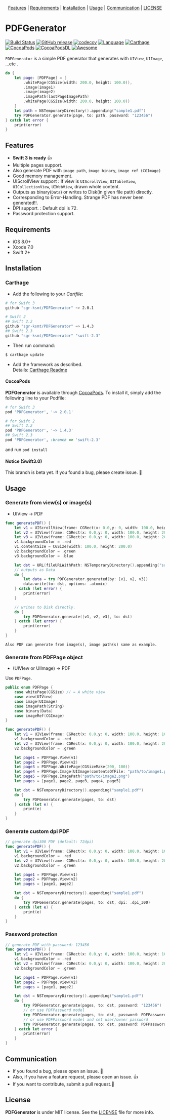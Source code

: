 <p align="center">
  <a href="#features">Features</a> |
  <a href="#requirements">Requirements</a> |
  <a href="#installation">Installation</a> |
  <a href="#usage">Usage</a> |
  <a href="#communication">Communication</a> |
  <a href="#license">LICENSE</a>
</p>

# PDFGenerator
[![Build Status](https://travis-ci.org/sgr-ksmt/PDFGenerator.svg?branch=master)](https://travis-ci.org/sgr-ksmt/PDFGenerator)
[![GitHub release](https://img.shields.io/github/release/sgr-ksmt/PDFGenerator.svg)](https://github.com/sgr-ksmt/PDFGenerator/releases)
[![codecov](https://codecov.io/gh/sgr-ksmt/PDFGenerator/branch/master/graph/badge.svg)](https://codecov.io/gh/sgr-ksmt/PDFGenerator)
[![Language](https://img.shields.io/badge/language-Swift%203-orange.svg)]()
[![Carthage](https://img.shields.io/badge/Carthage-✓-4BC51D.svg?style=flat)](https://github.com/Carthage/Carthage)
[![CocoaPods](https://img.shields.io/badge/Cocoa%20Pods-✓-4BC51D.svg?style=flat)](https://cocoapods.org/pods/PDFGenerator)
[![CocoaPodsDL](https://img.shields.io/cocoapods/dt/PDFGenerator.svg)]()
[![Awesome](https://cdn.rawgit.com/sindresorhus/awesome/d7305f38d29fed78fa85652e3a63e154dd8e8829/media/badge.svg)](https://github.com/matteocrippa/awesome-swift#pdf)  
<br />
`PDFGenerator` is a simple PDF generator that generates with `UIView`, `UIImage`, ...etc .

```swift
do {
    let page: [PDFPage] = [
        .whitePage(CGSize(width: 200.0, height: 100.0)),
        .image(image1)
        .image(image2)
        .imagePath(lastPageImagePath)
        .whitePage(CGSize(width: 200.0, height: 100.0))
    ]
    let path = NSTemporaryDirectory().appending("sample1.pdf")
    try PDFGenerator.generate(page, to: path, password: "123456")
} catch let error {
    print(error)
}
```

## Features
- **Swift 3 is ready** :thumbsup:
- Multiple pages support.
- Also generate PDF with `image path`, `image binary`, `image ref (CGImage)`
- Good memory management.
- UIScrollView support : If view is `UIScrollView`, `UITableView`, `UICollectionView`, `UIWebView`, drawn whole content.
- Outputs as binary(`Data`) or writes to Disk(in given file path) directly.
- Corresponding to Error-Handling. Strange PDF has never been generated!!.
- DPI support. : Default dpi is 72.
- Password protection support.

## Requirements
- iOS 8.0+
- Xcode 7.0
- Swift 2+

## Installation

### Carthage

- Add the following to your *Cartfile*:

```bash
# for Swift 3
github "sgr-ksmt/PDFGenerator" ~> 2.0.1

# Swift 2
## Swift 2.2
github "sgr-ksmt/PDFGenerator" ~> 1.4.3
## Swift 2.3
github "sgr-ksmt/PDFGenerator" "swift-2.3"
```

- Then run command:

```bash
$ carthage update
```

- Add the framework as described.
<br> Details: [Carthage Readme](https://github.com/Carthage/Carthage#adding-frameworks-to-an-application)


#### CocoaPods

**PDFGenerator** is available through [CocoaPods](http://cocoapods.org). To install
it, simply add the following line to your Podfile:

```ruby
# for Swift 3
pod 'PDFGenerator', '~> 2.0.1'

# for Swift 2
## Swift 2.2
pod 'PDFGenerator', '~> 1.4.3'
## Swift 2.3
pod 'PDFGenerator', :branch => 'swift-2.3'
```

and run `pod install`

#### Notice (Swift3.0)
This branch is beta yet. If you found a bug, please create issue. :bow:

## Usage

### Generate from view(s) or image(s)
- UIView → PDF

```swift
func generatePDF() {
    let v1 = UIScrollView(frame: CGRect(x: 0.0,y: 0, width: 100.0, height: 100.0))
    let v2 = UIView(frame: CGRect(x: 0.0,y: 0, width: 100.0, height: 200.0))
    let v3 = UIView(frame: CGRect(x: 0.0,y: 0, width: 100.0, height: 200.0))
    v1.backgroundColor = .red
    v1.contentSize = CGSize(width: 100.0, height: 200.0)
    v2.backgroundColor = .green
    v3.backgroundColor = .blue

    let dst = URL(fileURLWithPath: NSTemporaryDirectory().appending("sample1.pdf"))
    // outputs as Data
    do {
        let data = try PDFGenerator.generated(by: [v1, v2, v3])
        data.write(to: dst, options: .atomic)
    } catch (let error) {
        print(error)
    }

    // writes to Disk directly.
    do {
        try PDFGenerator.generate([v1, v2, v3], to: dst)    
    } catch (let error) {
        print(error)
    }
}
```

`Also PDF can generate from image(s), image path(s) same as example.`

### Generate from PDFPage object

- (UIVIew or UIImage) → PDF

Use `PDFPage`.

```swift
public enum PDFPage {
    case whitePage(CGSize) // = A white view
    case view(UIView)
    case image(UIImage)
    case imagePath(String)
    case binary(Data)
    case imageRef(CGImage)
}
```

```swift
func generatePDF() {
    let v1 = UIView(frame: CGRect(x: 0.0,y: 0, width: 100.0, height: 100.0))
    v1.backgroundColor = .red
    let v2 = UIView(frame: CGRect(x: 0.0,y: 0, width: 100.0, height: 200.0))
    v2.backgroundColor = .green

    let page1 = PDFPage.View(v1)
    let page2 = PDFPage.View(v2)
    let page3 = PDFPage.WhitePage(CGSizeMake(200, 100))
    let page4 = PDFPage.Image(UIImage(contentsOfFile: "path/to/image1.png")!)
    let page5 = PDFPage.ImagePath("path/to/image2.png")
    let pages = [page1, page2, page3, page4, page5]

    let dst = NSTemporaryDirectory().appending("sample1.pdf")
    do {
        try PDFGenerator.generate(pages, to: dst)
    } catch (let e) {
        print(e)
    }
}
```

### Generate custom dpi PDF
```swift
// generate dpi300 PDF (default: 72dpi)
func generatePDF() {
    let v1 = UIView(frame: CGRect(x: 0.0,y: 0, width: 100.0, height: 100.0))
    v1.backgroundColor = .red
    let v2 = UIView(frame: CGRect(x: 0.0,y: 0, width: 100.0, height: 200.0))
    v2.backgroundColor = .green

    let page1 = PDFPage.View(v1)
    let page2 = PDFPage.View(v2)
    let pages = [page1, page2]

    let dst = NSTemporaryDirectory().appending("sample1.pdf")
    do {
        try PDFGenerator.generate(pages, to: dst, dpi: .dpi_300)
    } catch (let e) {
        print(e)
    }
}
```

### Password protection
```swift
// generate PDF with password: 123456
func generatePDF() {
    let v1 = UIView(frame: CGRect(x: 0.0,y: 0, width: 100.0, height: 100.0))
    v1.backgroundColor = .red
    let v2 = UIView(frame: CGRect(x: 0.0,y: 0, width: 100.0, height: 200.0))
    v2.backgroundColor = .green

    let page1 = PDFPage.view(v1)
    let page2 = PDFPage.view(v2)
    let pages = [page1, page2]

    let dst = NSTemporaryDirectory().appending("sample1.pdf")
    do {
        try PDFGenerator.generate(pages, to: dst, password: "123456")
        // or use PDFPassword model
        try PDFGenerator.generate(pages, to: dst, password: PDFPassword("123456"))
        // or use PDFPassword model and set user/owner password
        try PDFGenerator.generate(pages, to: dst, password: PDFPassword(user: "123456", owner: "abcdef"))
    } catch let error {
        print(error)
    }
}
```

## Communication
- If you found a bug, please open an issue. :bow:
- Also, if you have a feature request, please open an issue. :thumbsup:
- If you want to contribute, submit a pull request.:muscle:

## License

**PDFGenerator** is under MIT license. See the [LICENSE](LICENSE) file for more info.
